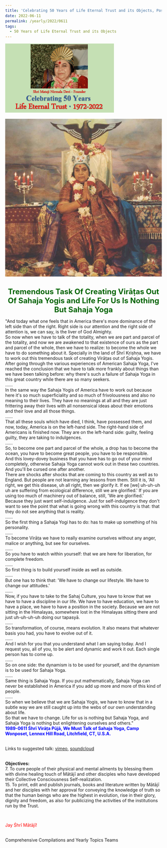 ```yaml
---
title: 'Celebrating 50 Years of Life Eternal Trust and its Objects, Post 19'
date: 2022-06-11
permalink: /yearly/2022/0611
tags:
  - 50 Years of Life Eternal Trust and its Objects
---
```


<div style="text-align: left"><img src="/images/Celebrating50YearsLET.png" width="350" /></div><br>

<div style="text-align: center"><img src="/images/image982_Photo_credit_Mark_Taylor.jpg" /></div>

<br>
<p style="color:DarkGreen; text-align:center">
<font size="+2"><b>Tremendous Task Of Creating Virāṭas Out Of Sahaja Yogis and Life For Us Is Nothing But Sahaja Yoga</b><br></font>
</p>

<p>
"And today what one feels that in America there's more dominance of the left side than of the right. Right side is our attention and the right side of attention is, we can say, is the liver of God Almighty.<br>
So now when we have to talk of the totality, when we are part and parcel of the totality, and now we are awakened to that existence of ours as the part and parcel of the whole, then we have to realize: to become the whole we have to do something about it. Specially in the land of Śhrī Kṛiṣhṇa, we have to work out this tremendous task of creating Virāṭas out of Sahaja Yogis.<br>
After going through the various experiences of American Sahaja Yoga, I've reached the conclusion that we have to talk more frankly about things than we have been talking before: why there's such a failure of Sahaja Yoga in this great country while there are so many seekers.<br>
......<br>
In the same way the Sahaja Yogis of America have to work out because here it's so much superficiality and so much of frivolousness and also no meaning to their lives. They have no meanings at all and they are just frittering away their lives with all nonsensical ideas about their emotions and their love and all those things.<br>
......<br>
That all these souls which have died, I think, have possessed them, and now, today, America is on the left-hand side. The right-hand side of Americans is finished now. They are on the left-hand side: guilty, feeling guilty, they are taking to indulgences.<br>
......<br>
So, to become one part and parcel of the whole, a drop has to become the ocean, you have to become great people, you have to be responsible.<br>
And this lovey-dovey business that you have has to go out of your mind completely, otherwise Sahaja Yoga cannot work out in these two countries. And you'll be cursed one after another.<br>
There are shocks after shocks that are coming to this country as well as to England. But people are not learning any lessons from them. Still it is, 'All right, we get this disease, uh all right, then we glorify it. If ee [we] uh-uh-uh uh are suffering from ecological difference, still we are glorified.' If you are using too much of machinery out of balance, still, 'We are glorified.' Because they just want self-indulgence. Just for self-indulgence they don't want to see the point that what is going wrong with this country is that: that they do not see anything that is reality.<br>
......<br>
So the first thing a Sahaja Yogi has to do: has to make up something of his personality.<br>
......<br>
To become Virāṭa we have to really examine ourselves without any anger, malice or anything, but see for ourselves.<br>
......<br>
So you have to watch within yourself: that we are here for liberation, for complete freedom.<br>
......<br>
So first thing is to build yourself inside as well as outside.<br>
......<br>
But one has to think that: 'We have to change our lifestyle. We have to change our attitudes.'<br>
......<br>
Now, if you have to take to the Sahaj Culture, you have to know that we have to have a discipline in our life. We have to have education, we have to have a place, we have to have a position in the society. Because we are not sitting in the Himalayas, somewhere lost in the Himalayas sitting there and just uh-uh-uh-uh doing our tapasyā.<br>
......<br>
So transformation, of course, means evolution. It also means that whatever basis you had, you have to evolve out of it.<br>
......<br>
And I wish for you that you understand what I am saying today. And I request you, all of you, to be alert and dynamic and work it out. Each single person has to come up.<br>
......<br>
So on one side: the dynamism is to be used for yourself, and the dynamism is to be used for Sahaja Yoga.<br>
......<br>
Same thing is Sahaja Yoga. If you put mathematically, Sahaja Yoga can never be established in America if you add up more and more of this kind of people.<br>
......<br>
So when we believe that we are Sahaja Yogis, we have to know that in a subtle way we are still caught up into the webs of our own understanding about life.<br>
So that we have to change. Life for us is nothing but Sahaja Yoga, and Sahaja Yoga is nothing but enlightening ourselves and others."<br>
<font color="blue"><b>1989-0611 Śhrī Virāṭa Pūjā, We Must Talk of Sahaja Yoga, Camp Wonposet, Lennox Hill Road, Litchfield, CT, U.S.A.</b></font><br>
</p>

<br>
Links to suggested talk: <a href="https://vimeo.com/47834627"> vimeo</a>, <a href="https://soundcloud.com/nirmala-vidya-portal/1989-0601-1-shri_virata_puja-1"> soundcloud</a><br>


<br>
<p>
<b>Objectives:</b><br>
7. To cure people of their physical and mental ailments by blessing them with divine healing touch of Mātājī and other disciples who have developed their Collective Consciousness Self-realization.<br>
15. To print, edit and publish journals, books and literature written by Mātājī and her disciples with her approval for conveying the knowledge of truth so that the human beings who are the highest in evolution, rise in their glory, dignity and freedom, as also for publicizing the activities of the institutions run by the Trust.<br>
</p>

<br>
<p style="color:red;">Jay Śhrī Mātājī!<br></p>

<br>
Comprehensive Compilations and Yearly Topics Teams